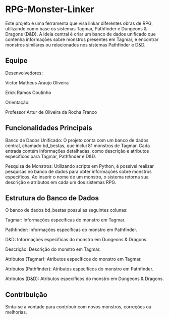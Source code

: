 # RPG-Monster-Linker

Este projeto é uma ferramenta que visa linkar diferentes obras de RPG, utilizando como base os sistemas Tagmar, Pathfinder e Dungeons & Dragons (D&D). A ideia central é criar um banco de dados unificado que contenha informações sobre monstros presentes em Tagmar, e encontrar monstros similares ou relacionados nos sistemas Pathfinder e D&D.

## Equipe

Desenvolvedores:

Victor Matheus Araujo Oliveira

Erick Ramos Coutinho

Orientação:

Professor Artur de Oliveira da Rocha Franco

## Funcionalidades Principais

Banco de Dados Unificado: O projeto conta com um banco de dados central, chamado bd_bestas, que inclui 81 monstros de Tagmar. Cada entrada contém informações detalhadas, como descrição e atributos específicos para Tagmar, Pathfinder e D&D.

Pesquisa de Monstros: Utilizando scripts em Python, é possível realizar pesquisas no banco de dados para obter informações sobre monstros específicos. Ao inserir o nome de um monstro, o sistema retorna sua descrição e atributos em cada um dos sistemas RPG.

## Estrutura do Banco de Dados

O banco de dados bd_bestas possui as seguintes colunas:

Tagmar: Informações específicas do monstro em Tagmar.

Pathfinder: Informações específicas do monstro em Pathfinder.

D&D: Informações específicas do monstro em Dungeons & Dragons.

Descrição: Descrição do monstro em Tagmar.

Atributos (Tagmar): Atributos específicos do monstro em Tagmar.

Atributos (Pathfinder): Atributos específicos do monstro em Pathfinder.

Atributos (D&D): Atributos específicos do monstro em Dungeons & Dragons.

## Contribuição

Sinta-se à vontade para contribuir com novos monstros, correções ou melhorias.

